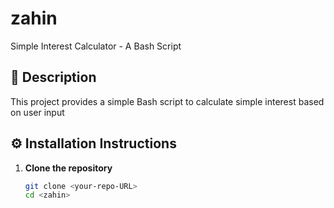 # zahin
Simple Interest Calculator - A Bash Script

## 📄 Description
This project provides a simple Bash script to calculate simple interest based on user input 

## ⚙️ Installation Instructions
1. **Clone the repository**  
   ```bash
   git clone <your-repo-URL>
   cd <zahin>
